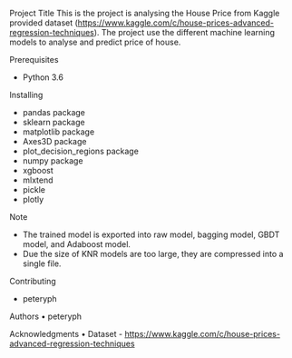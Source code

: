 Project Title
This is the project is analysing the House Price from Kaggle provided dataset  (https://www.kaggle.com/c/house-prices-advanced-regression-techniques).
The project use the different machine learning models to analyse and predict price of house.

Prerequisites
- Python 3.6

Installing
- pandas package
- sklearn package
- matplotlib package
- Axes3D package
- plot_decision_regions package
- numpy package
- xgboost
- mlxtend
- pickle
- plotly

Note
- The trained model is exported into raw model, bagging model, GBDT model, and Adaboost model.
- Due the size of KNR models are too large, they are compressed into a single file.

Contributing
- peteryph

Authors
	•	peteryph

Acknowledgments
	•	Dataset - https://www.kaggle.com/c/house-prices-advanced-regression-techniques

